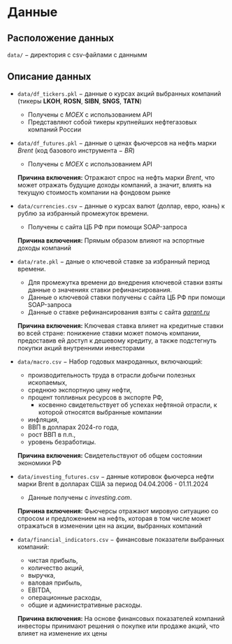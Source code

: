 # Данные

## Расположение данных

`data/` $-$ директория с csv-файлами с даннымм 

## Описание данных

- `data/df_tickers.pkl` $-$ данные о курсах акций выбранных компаний (тикеры **LKOH**, **ROSN**, **SIBN**, **SNGS**, **TATN**)
    - Получены с *MOEX* с использованием API
    - Представляют собой тикеры крупнейших нефтегазовых компаний России

- `data/df_futures.pkl` $-$ данные о ценах фьючерсов на нефть марки *Brent* (код базового инструмента $-$ *BR*)
    - Получены с *MOEX* с использованием API

    **Причина включения:** Отражают спрос на нефть марки *Brent*, что может отражать будущие доходы компаний, а значит, влиять на текущую стоимость компании на фондовом рынке

- `data/currencies.csv` $-$ данные о курсах валют (доллар, евро, юань) к рублю за избранный промежуток времени.
    - Получены с сайта ЦБ РФ при помощи SOAP-запроса

    **Причина включения:** Прямым образом влияют на эспортные доходы компаний

- `data/rate.pkl` $-$ даные о ключевой ставке за избранный период времени.
    - Для промежутка времени до внедрения ключевой ставки взяты данные о значениях ставки рефинансирования.
    - Данные о ключевой ставки получены с сайта ЦБ РФ при помощи SOAP-запроса
    - Данные о ставке рефинансирования взяты с сайта [*garant.ru*](https://base.garant.ru/10180094/)
    
    **Причина включения:** Ключевая ставка влияет на кредитные ставки во всей стране: понижение ставки может помочь компании, предоставив ей доступ к дешевому кредиту, а также подстегнуть покупки акций внутренними инвесторами

- `data/macro.csv` $-$ Набор годовых макроданных, включающий:
    - производительность труда в отрасли добычи полезных ископаемых,
    - среднюю экспортную цену нефти,
    - процент топливных ресурсов в экспорте РФ,
        - косвенно свидетельствует об успехах нефтяной отрасли, к которой относятся выбранные компании
    - инфляция,
    - ВВП в долларах 2024-го года,
    - рост ВВП в п.п.,
    - уровень безработицы.
    
    **Причина включения:** Свидетельствуют об общем состоянии экономики РФ

- `data/investing_futures.csv` $-$ данные котировок фьючерса нефти марки Brent в долларах США за период 04.04.2006 - 01.11.2024
    - Данные получены с *investing.com*.
    
    **Причина включения:** Фьючерсы отражают мировую ситуацию со спросом и предложением на нефть, которая в том числе может отражаться в изменении цен на акции, выбранных компаний

- `data/financial_indicators.csv` $-$ финансовые показатели выбранных компаний:
    - чистая прибыль,
    - количество акций,
    - выручка,
    - валовая прибыль,
    - EBITDA,
    - операционные расходы,
    - общие и административные расходы.

    **Причина включения:** На основе финансовых показателей компаний инвесторы принимают решения о покупке или продаже акций, что влияет на изменение их цены 
